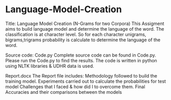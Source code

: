 # Language-Model-Creation

Title: Language Model Creation (N-Grams for two Corpora)
This Assigment aims to build language model and determine the language of the word. The classification is at character level. So for each character unigrams, bigrams,trigrams
probability is calculate to determine the language of the word.

Source code:
Code.py 
Complete source code can be found in Code.py. Please run the Code.py to find the results.
The code is written in python using NLTK libraries & UDHR data is used.

Report.docx
The Report file includes:
Methodology followed to build the training model.
Experiments carried out to calculate the probabilities for test model
Challenges that I faced & how  did I to overcome them.
Final Accuracies and their comparisons between the models
